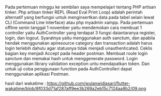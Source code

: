 Pada pertemuan minggu ke sembilan saya mempelajari tentang PHP artisan tinker. Php artisan tinker REPL (Read Eval Print Loop) adalah perintah alternatif yang berfungsi untuk menginsertkan data pada tabel selain lewat CLI (Command Line Interface) atau php myadmin xampp. Pada pertemuan offline senin tanggal 1 november yaitu mendemokan cara membuat 1 controller yaitu AuthController yang terdapat 3 fungsi daiantaranya register, login, dan logout.
Syaratnya yaitu menggunakan auth sanctum, dan apabila hendak menggunakan apiresource category dan transaction adalah harus login terlebih dahulu agar statusnya tidak menjadi unauthenticated. Ceklis bagian key menjadi Accept pada header postman. Membuat route login sanctum dan memakai hash untuk menggenerate password.
Login menggunakan library validation exception untu mendapatkan token. Dan untuk uji coba penggunaan function pada AuthControlleri dapat menggunakan aplikasi Postman. 

hasil dari wakatime : https://github.com/wulanwidiasari/flutter-wakatime/blob/8f033d71af287aff9ee3b269a2eb15c7124aa8b2/09.png
